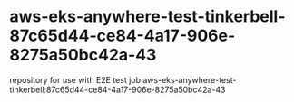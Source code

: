 # aws-eks-anywhere-test-tinkerbell-87c65d44-ce84-4a17-906e-8275a50bc42a-43
repository for use with E2E test job aws-eks-anywhere-test-tinkerbell:87c65d44-ce84-4a17-906e-8275a50bc42a-43
